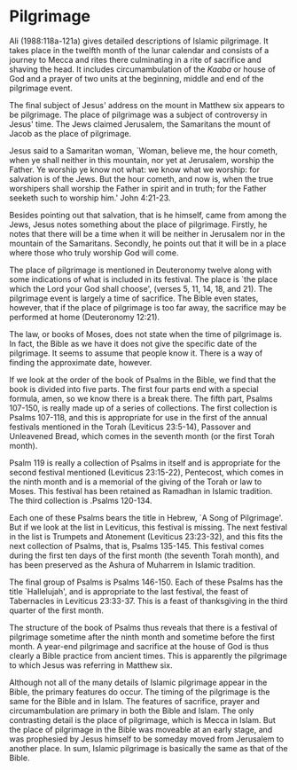 Pilgrimage
==========

Ali (1988:118a-121a) gives detailed descriptions of Islamic pilgrimage.
It takes place in the twelfth month of the lunar calendar and consists
of a journey to Mecca and rites there culminating in a rite of sacrifice
and shaving the head. It includes circumambulation of the *Kaaba* or
house of God and a prayer of two units at the beginning, middle and end
of the pilgrimage event.

The final subject of Jesus' address on the mount in Matthew six appears
to be pilgrimage. The place of pilgrim­age was a subject of controversy
in Jesus' time. The Jews claimed Jerusalem, the Samaritans the mount of
Jacob as the place of pilgrimage.

Jesus said to a Samaritan woman, \`Woman, believe me, the hour cometh,
when ye shall neither in this mountain, nor yet at Jerusalem, worship
the Father. Ye worship ye know not what: we know what we worship: for
salvation is of the Jews. But the hour cometh, and now is, when the true
worshipers shall worship the Father in spirit and in truth; for the
Father seeketh such to worship him.' John 4:21-23.

Besides pointing out that salvation, that is he himself, came from among
the Jews, Jesus notes something about the place of pilgrimage. Firstly,
he notes that there will be a time when it will be neither in Jerusalem
nor in the mountain of the Samaritans. Secondly, he points out that it
will be in a place where those who truly worship God will come.

The place of pilgrimage is mentioned in Deuteronomy twelve along with
some indications of what is included in its festival. The place is \`the
place which the Lord your God shall choose', (verses 5, 11, 14, 18, and
21). The pilgrimage event is largely a time of sacrifice. The Bible even
states, however, that if the place of pilgrimage is too far away, the
sacrifice may be performed at home (Deuteronomy 12:21).

The law, or books of Moses, does not state when the time of pilgrimage
is. In fact, the Bible as we have it does not give the specific date of
the pilgrimage. It seems to assume that people know it. There is a way
of finding the approximate date, however.

If we look at the order of the book of Psalms in the Bi­ble, we find
that the book is divided into five parts. The first four parts end with
a special formula, amen, so we know there is a break there. The fifth
part, Psalms 107-150, is really made up of a series of collections. The
first collec­tion is Psalms 107-118, and this is appropriate for use in
the first of the annual festivals mentioned in the Torah (Leviticus
23:5-14), Passover and Unleavened Bread, which comes in the seventh
month (or the first Torah month).

Psalm 119 is really a collection of Psalms in itself and is appropriate
for the second festival mentioned (Leviticus 23:15-22), Pentecost, which
comes in the ninth month and is a memorial of the giving of the Torah or
law to Moses. This festival has been retained as Ramadhan in Islamic
tradition. The third collection is .Psalms 120-134.

Each one of these Psalms bears the title in Hebrew, \`A Song of
Pilgrimage'. But if we look at the list in Leviticus, this festival is
missing. The next festival in the list is Trumpets and Atonement
(Leviticus 23:23-32), and this fits the next collection of Psalms, that
is, Psalms 135-145. This festival comes during the first ten days of the
first month (the seventh Torah month), and has been preserved as the
Ashura of Muharrem in Islamic tradition.

The final group of Psalms is Psalms 146-150. Each of these Psalms has
the title \`Hallelujah', and is appropriate to the last festival, the
feast of Tabernacles in Leviticus 23:33-37. This is a feast of
thanksgiving in the third quarter of the first month.

The structure of the book of Psalms thus reveals that there is a
festival of pilgrimage sometime after the ninth month and sometime
before the first month. A year-end pilgrimage and sacrifice at the house
of God is thus clearly a Bible practice from ancient times. This is
apparently the pilgrimage to which Jesus was referring in Matthew six.

Although not all of the many details of Islamic pilgrim­age appear in
the Bible, the primary features do occur. The timing of the pilgrimage
is the same for the Bible and in Islam. The features of sacrifice,
prayer and circumambula­tion are primary in both the Bible and Islam.
The only contrasting detail is the place of pilgrimage, which is Mecca
in Islam. But the place of pilgrimage in the Bible was moveable at an
early stage, and was prophesied by Jesus himself to be someday moved
from Jerusalem to another place. In sum, Islamic pilgrimage is basically
the same as that of the Bible.


